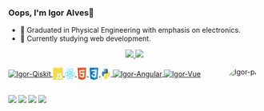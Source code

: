 ### Oops, I'm Igor Alves👋

- 🔭 Graduated in Physical Engineering with emphasis on electronics.
- 🌱 Currently studying web development.

<div align="center">
  <a href="https://github.com/BearRed">
  <img height="180em" src="https://github-readme-stats.vercel.app/api?username=BearRed&icon_color=eaBfE8&show_icons=true&theme=midnight-purple&include_all_commits=true&count_private=true"/>
  <img height="140em" src="https://github-readme-stats.vercel.app/api/top-langs/?username=BearRed&layout=compact&langs_count=7&theme=midnight-purple"/>
</div>

 
<div style="display: inline_block"><br>
<img align="center" alt="Igor-Qiskit" height="20" width="20"
 src="https://discord.com/channels/746588045142261781/982221503024205895/989317503509463100">
<img align="center" alt="Igor-Js" height="25" width="20"  src="https://raw.githubusercontent.com/devicons/devicon/master/icons/javascript/javascript-plain.svg">
<img align="center" alt="Igor-React" height="25" width="20" src="https://raw.githubusercontent.com/devicons/devicon/master/icons/react/react-original.svg"> <img align="center" alt="Igor-HTML" height="25" width="20" src="https://raw.githubusercontent.com/devicons/devicon/master/icons/html5/html5-original.svg">
<img align="center" alt="Igor-CSS" height="25" width="20" src="https://raw.githubusercontent.com/devicons/devicon/master/icons/css3/css3-original.svg">
<img align="center" alt="Igor-Python" height="25" width="20" src="https://raw.githubusercontent.com/devicons/devicon/master/icons/python/python-original.svg">
<img align="center" alt="Igor-Angular" height="25" width="20" src="https://cdn.jsdelivr.net/gh/devicons/devicon/icons/angularjs/angularjs-original.svg">
<img align="center" alt="Igor-Vue" height="25" width="20" src="https://cdn.jsdelivr.net/gh/devicons/devicon/icons/vuejs/vuejs-original.svg"/>
<img align="right" alt="Igor-pic" height="235" style="border-radius:50px;" src="https://picrew.me/shareImg/org/202206/75811_R641GOAu.png">         
</div>
  
  ##
<div>
 <a href="https://www.instagram.com/ig0r_al" target="_blank"><img src="https://img.shields.io/badge/-Instagram-%23E4405F?style=for-the-badge&logo=instagram&logoColor=white" target="_blank"></a>
 <a href="https://www.linkedin.com/in/igor-alves-580255163" target="_blank"><img src="https://img.shields.io/badge/-LinkedIn-%230077B5?style=for-the-badge&logo=linkedin&logoColor=white" target="_blank"></a> 
 <a href="https://twitter.com/_igor_alves" target="_blank"><img src="https://img.shields.io/badge/Twitter-1DA1F2?style=for-the-badge&logo=twitter&logoColor=white" target="_blank"></a> 
 <a href = "mailto:igoralveslemes@gmail.com"><img src="https://img.shields.io/badge/-Gmail-%23333?style=for-the-badge&logo=gmail&logoColor=white" target="_blank"></a>
</div>
